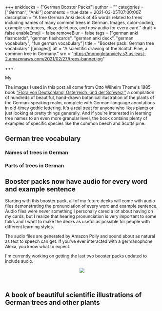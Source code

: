 +++
ankidecks = ["German Booster Packs"]
author = ""
categories = ["German", "Anki"]
comments = true
date = 2021-03-05T07:00:00Z
description = "A free German Anki deck of 45 words related to trees including names of many common trees in German. Images, color-coding, example sentences, cloze deletions, and now audio for every card."
draft = false
enableEmoji = false
removeBlur = false
tags = ["german anki flashcards", "german flashcards", "german anki deck", "german vocabulary", "fun german vocabulary"]
title = "Booster pack: German tree vocabulary"
[[images]]
alt = "A scientific drawing of the Scotch Pine, a common tree in Germany."
src = "https://monoglotanxiety.s3.us-east-2.amazonaws.com/2021/02/27/trees-banner.jpg"

+++

My 

The images I used in this post all come from Otto Wilhelm Thome's 1885 book ["Flora von Deutschland, Österreich, und der Schweiz,"](http://www.biolib.de/thome/) a compilation of hundreds of  beautiful, hand-drawn botanical illustration of the plants of the German-speaking realm, complete with German-language annotations in old-timey gothic lettering. It's a real treat for anyone who likes plants or just looking at pretty things generally. And if you're interested in learning tree names to an even more granular level, the book contains plenty of examples of specific species like the common beech and Scotts pine.

## German tree vocabulary

### Names of trees in German

### Parts of trees in German

## Booster packs now have audio for every word and example sentence

Starting with this booster pack, all of my future decks will come with audio files demonstrating the pronunciation of every word and example sentence. Audio files were never something I personally cared a lot about having on my cards, but I realize that hearing pronunciation is very important to some folks and I want to make the decks as useful as possible for people with different learning styles.

The audio files are generated by Amazon Polly and sound about as natural as text to speech can get. If you've ever interacted with a germanophone Alexa, you know what to expect.

I'm currently working on getting the last two booster packs updated to include audio.

<center>

![](http://www.biolib.de/thome/band2/tafel_002_small.jpg)

<br>

</center>

## A book of beautiful scientific illustrations of German trees and other plants
